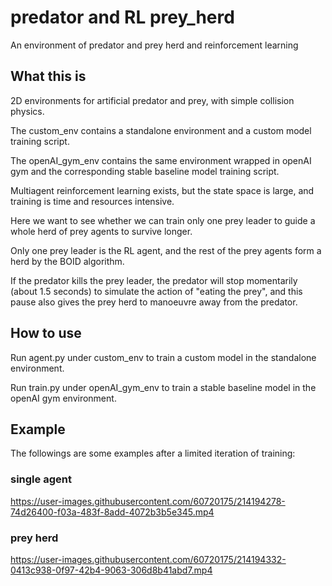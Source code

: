 # predator and RL prey_herd
An environment of predator and prey herd and reinforcement learning 

## What this is 
2D environments for artificial predator and prey, with simple collision physics.

The custom_env contains a standalone environment and a custom model training script.

The openAI_gym_env contains the same environment wrapped in openAI gym and the corresponding stable baseline model training script.

Multiagent reinforcement learning exists, but the state space is large, and training is time and resources intensive.

Here we want to see whether we can train only one prey leader to guide a whole herd of prey agents to survive longer.

Only one prey leader is the RL agent, and the rest of the prey agents form a herd by the BOID algorithm. 

If the predator kills the prey leader, the predator will stop momentarily (about 1.5 seconds) to simulate the action of "eating the prey", and this pause also gives the prey herd to manoeuvre away from the predator.

## How to use
Run agent.py under custom_env to train a custom model in the standalone environment.

Run train.py under openAI_gym_env to train a stable baseline model in the openAI gym environment.

## Example
The followings are some examples after a limited iteration of training:

### single agent
https://user-images.githubusercontent.com/60720175/214194278-74d26400-f03a-483f-8add-4072b3b5e345.mp4

### prey herd

https://user-images.githubusercontent.com/60720175/214194332-0413c938-0f97-42b4-9063-306d8b41abd7.mp4


